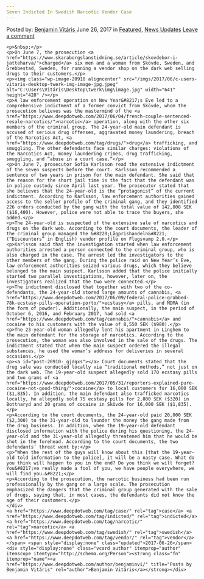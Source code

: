 ```yaml
---
Seven Indicted In Swedish Narcotic Vendor Case
---
```

<article class="post-listing post-20910 post type-post status-publish format-standard has-post-thumbnail hentry  tag-case tag-indicted tag-narcotic tag-swedish tag-vendor">
    <div class="post-inner">
        <span>Posted by: <a href="https://www.deepdotweb.com/author/benjaminvi/" title="">Benjamin Vitáris </a></span>
    <span>June 26, 2017</span>
    <span>in <a href="https://www.deepdotweb.com/category/deepdot-news/" rel="category tag">Featured</a>, <a href="https://www.deepdotweb.com/category/news-updates/" rel="category tag">News Updates</a></span>
    <span><a href="https://www.deepdotweb.com/2017/06/26/seven-indicted-swedish-narcotic-vendor-case/#respond">Leave a comment</a></span>
    </p>
    <div class="clear"></div>
    
    <p>&nbsp;</p>
    <p>On June 7, the prosecution <a href="https://www.skaraborgslanstidning.se/article/skovdebor-i-jatteharva/">charged</a> six men and a woman from Skövde, Sweden, and Grebbestad, Sweden, for running a vendor shop on the dark web selling drugs to their customers.</p>
    <p><img class="wp-image-20918 aligncenter" src="/imgs/2017/06/c-users-vitaris-desktop-twerk-img-image-jpg.jpeg" alt="C:\Users\Vitáris\Desktop\twerk\img\image.jpg" width="641" height="428" /></p>
    <p>A law enforcement operation on New Year&#8217;s Eve led to a comprehensive indictment of a former convict from Skövde, whom the prosecution believes was the mastermind of the <a href="https://www.deepdotweb.com/2017/06/04/french-couple-sentenced-resale-narcotics/">narcotic</a> operation, along with the other six members of the criminal group. The 24-year-old main defendant is accused of serious drug offenses, aggravated money laundering, breach of the Narcotics Act, <a href="https://www.deepdotweb.com/tag/drugs/">drug</a> trafficking, and smuggling. The other defendants face similar charges: violations of the Narcotics Act, money laundering crimes, drug trafficking, smuggling, and “abuse in a court case.”</p>
    <p>On June 7, prosecutor Sofia Karlsson read the extensive indictment of the seven suspects before the court. Karlsson recommended a sentence of two years in prison for the main defendant. She said that the reason for the short jail time is the fact that the defendant was in police custody since April last year. The prosecutor stated that she believes that the 24-year-old is the “protagonist” of the current indictment. According to Karlsson, law enforcement authorities gained access to the seller profile of the criminal gang, and they identified 226 orders conducted by the gang with the total value of 142,808 SEK ($16,400). However, police were not able to trace the buyers, she added.</p>
    <p>The 24-year-old is suspected of the extensive sale of narcotics and drugs on the dark web. According to the court documents, the leader of the criminal group managed the &#8220;Lågprishandeln&#8221; (“Discounters” in English) vendor profile on Flugsvamp 2.0.</p>
    <p>Karlsson said that the investigation started when law enforcement authorities arrested a person connected to the criminal group, who is also charged in the case. The arrest led the investigators to the other members of the gang. During the police raid on New Year’s Eve, law enforcement authorities seized various drugs, which they believe belonged to the main suspect. Karlsson added that the police initially started two parallel investigations, however, later on, the investigators realized that the two were connected.</p>
    <p>The indictment disclosed that together with two of the co-defendants, the 24-year-old stored large amounts of cannabis, <a href="https://www.deepdotweb.com/2017/06/09/federal-police-grabbed-78k-ecstasy-pills-operation-porto/">ecstasy</a> pills, and MDMA (in the form of powder). Additionally, the main suspect, in the period of October 6, 2016, and February 2017, had sold <a href="https://www.deepdotweb.com/tag/cannabis/">cannabis</a> and cocaine to his customers with the value of 8,550 SEK ($980).</p>
    <p>The 23-year-old woman allegedly lent his apartment in Linghem to the main defendant for the storage of narcotics. According to the prosecution, the woman was also involved in the sale of the drugs. The indictment stated that when the main suspect ordered the illegal substances, he used the woman’s address for deliveries in several occasions.</p>
    <p><a id="post-20910-_gjdgxs"></a> Court documents stated that the drug sale was conducted locally via “traditional methods,” not just on the dark web. The 19-year-old suspect allegedly sold 170 ecstasy pills and two grams of <a href="https://www.deepdotweb.com/2017/05/31/reporters-explained-pure-cocaine-not-good-thing/">cocaine</a> to local customers for 16,000 SEK ($1,835). In addition, the main defendant also trafficked narcotics locally, he allegedly sold 75 ecstasy pills for 2,800 SEK ($320) in Bottnaryd and 20 grams of cocaine in Skövde for 16,000 SEK ($1,835).</p>
    <p>According to the court documents, the 24-year-old paid 20,000 SEK ($2,300) to the 31-year-old to launder the money the gang made from the drug business. In addition, when the 19-year-old defendant disclosed information with the police during his questioning, the 24-year-old and the 31-year-old allegedly threatened him that he would be shot in the forehead. According to the court documents, the two defendants’ threat went by:</p>
    <p>“When the rest of the guys will know about this [that the 19-year-old told information to the police], it will be a nasty case. What do you think will happen to you in the end? Do you think we will forget? You&#8217;ve really made a fool of you, we have people everywhere, we will find you.&#8221;</p>
    <p>According to the prosecution, the narcotic business had been run professionally by the gang on a large scale. The prosecution emphasized the dangers that the criminal group generated with the sale of drugs, saying that, in most cases, the defendants did not know the age of their customers.</p>
    </div>
    <a href="https://www.deepdotweb.com/tag/case/" rel="tag">case</a> <a href="https://www.deepdotweb.com/tag/indicted/" rel="tag">indicted</a> <a href="https://www.deepdotweb.com/tag/narcotic/" rel="tag">narcotic</a> <a href="https://www.deepdotweb.com/tag/swedish/" rel="tag">swedish</a> <a href="https://www.deepdotweb.com/tag/vendor/" rel="tag">vendor</a></span> <span style="display:none" class="updated">2017-06-26</span>
    <div style="display:none" class="vcard author" itemprop="author" itemscope itemtype="http://schema.org/Person"><strong class="fn" itemprop="name"><a href="https://www.deepdotweb.com/author/benjaminvi/" title="Posts by Benjamin Vitáris" rel="author">Benjamin Vitáris</a></strong></div>
    
